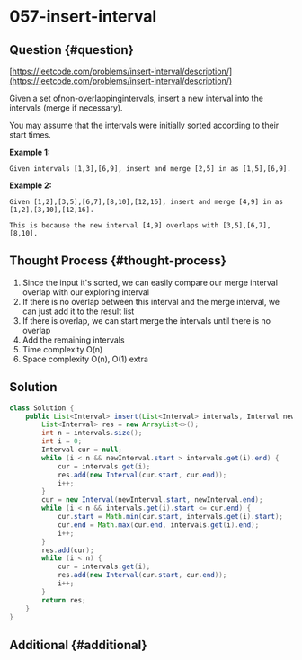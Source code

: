 # 057-insert-interval

## Question {#question}

[https://leetcode.com/problems/insert-interval/description/](https://leetcode.com/problems/insert-interval/description/)

Given a set ofnon-overlappingintervals, insert a new interval into the intervals \(merge if necessary\).

You may assume that the intervals were initially sorted according to their start times.

**Example 1:**

```text
Given intervals [1,3],[6,9], insert and merge [2,5] in as [1,5],[6,9].
```

**Example 2:**

```text
Given [1,2],[3,5],[6,7],[8,10],[12,16], insert and merge [4,9] in as [1,2],[3,10],[12,16].

This is because the new interval [4,9] overlaps with [3,5],[6,7],[8,10].
```

## Thought Process {#thought-process}

1. Since the input it's sorted, we can easily compare our merge interval overlap with our exploring interval
2. If there is no overlap between this interval and the merge interval, we can just add it to the result list
3. If there is overlap, we can start merge the intervals until there is no overlap
4. Add the remaining intervals
5. Time complexity O\(n\)
6. Space complexity O\(n\), O\(1\) extra

## Solution

```java
class Solution {
    public List<Interval> insert(List<Interval> intervals, Interval newInterval) {
        List<Interval> res = new ArrayList<>();
        int n = intervals.size();
        int i = 0;
        Interval cur = null;
        while (i < n && newInterval.start > intervals.get(i).end) {
            cur = intervals.get(i);
            res.add(new Interval(cur.start, cur.end));
            i++;
        }
        cur = new Interval(newInterval.start, newInterval.end);
        while (i < n && intervals.get(i).start <= cur.end) {
            cur.start = Math.min(cur.start, intervals.get(i).start);
            cur.end = Math.max(cur.end, intervals.get(i).end);
            i++;
        }
        res.add(cur);
        while (i < n) {
            cur = intervals.get(i);
            res.add(new Interval(cur.start, cur.end));
            i++;
        }
        return res;
    }
}
```

## Additional {#additional}

